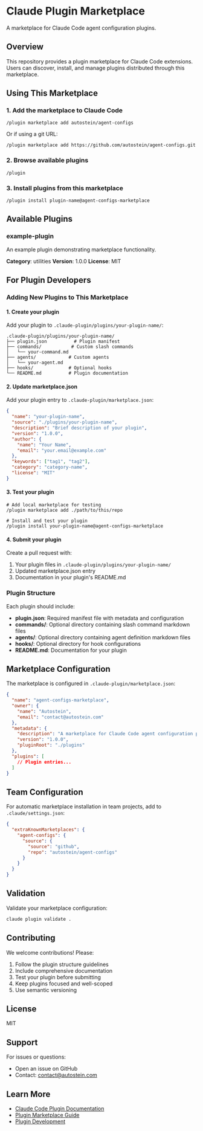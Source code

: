 # Claude Plugin Marketplace

A marketplace for Claude Code agent configuration plugins.

## Overview

This repository provides a plugin marketplace for Claude Code extensions. Users can discover, install, and manage plugins distributed through this marketplace.

## Using This Marketplace

### 1. Add the marketplace to Claude Code

```shell
/plugin marketplace add autostein/agent-configs
```

Or if using a git URL:

```shell
/plugin marketplace add https://github.com/autostein/agent-configs.git
```

### 2. Browse available plugins

```shell
/plugin
```

### 3. Install plugins from this marketplace

```shell
/plugin install plugin-name@agent-configs-marketplace
```

## Available Plugins

### example-plugin

An example plugin demonstrating marketplace functionality.

**Category**: utilities
**Version**: 1.0.0
**License**: MIT

## For Plugin Developers

### Adding New Plugins to This Marketplace

#### 1. Create your plugin

Add your plugin to `.claude-plugin/plugins/your-plugin-name/`:

```
.claude-plugin/plugins/your-plugin-name/
├── plugin.json          # Plugin manifest
├── commands/           # Custom slash commands
│   └── your-command.md
├── agents/            # Custom agents
│   └── your-agent.md
├── hooks/             # Optional hooks
└── README.md          # Plugin documentation
```

#### 2. Update marketplace.json

Add your plugin entry to `.claude-plugin/marketplace.json`:

```json
{
  "name": "your-plugin-name",
  "source": "./plugins/your-plugin-name",
  "description": "Brief description of your plugin",
  "version": "1.0.0",
  "author": {
    "name": "Your Name",
    "email": "your.email@example.com"
  },
  "keywords": ["tag1", "tag2"],
  "category": "category-name",
  "license": "MIT"
}
```

#### 3. Test your plugin

```shell
# Add local marketplace for testing
/plugin marketplace add ./path/to/this/repo

# Install and test your plugin
/plugin install your-plugin-name@agent-configs-marketplace
```

#### 4. Submit your plugin

Create a pull request with:
1. Your plugin files in `.claude-plugin/plugins/your-plugin-name/`
2. Updated marketplace.json entry
3. Documentation in your plugin's README.md

### Plugin Structure

Each plugin should include:

- **plugin.json**: Required manifest file with metadata and configuration
- **commands/**: Optional directory containing slash command markdown files
- **agents/**: Optional directory containing agent definition markdown files
- **hooks/**: Optional directory for hook configurations
- **README.md**: Documentation for your plugin

## Marketplace Configuration

The marketplace is configured in `.claude-plugin/marketplace.json`:

```json
{
  "name": "agent-configs-marketplace",
  "owner": {
    "name": "Autostein",
    "email": "contact@autostein.com"
  },
  "metadata": {
    "description": "A marketplace for Claude Code agent configuration plugins",
    "version": "1.0.0",
    "pluginRoot": "./plugins"
  },
  "plugins": [
    // Plugin entries...
  ]
}
```

## Team Configuration

For automatic marketplace installation in team projects, add to `.claude/settings.json`:

```json
{
  "extraKnownMarketplaces": {
    "agent-configs": {
      "source": {
        "source": "github",
        "repo": "autostein/agent-configs"
      }
    }
  }
}
```

## Validation

Validate your marketplace configuration:

```bash
claude plugin validate .
```

## Contributing

We welcome contributions! Please:

1. Follow the plugin structure guidelines
2. Include comprehensive documentation
3. Test your plugin before submitting
4. Keep plugins focused and well-scoped
5. Use semantic versioning

## License

MIT

## Support

For issues or questions:
- Open an issue on GitHub
- Contact: contact@autostein.com

## Learn More

- [Claude Code Plugin Documentation](https://docs.claude.com/en/docs/claude-code/plugins)
- [Plugin Marketplace Guide](https://docs.claude.com/en/docs/claude-code/plugin-marketplaces)
- [Plugin Development](https://docs.claude.com/en/docs/claude-code/plugins#develop-more-complex-plugins)